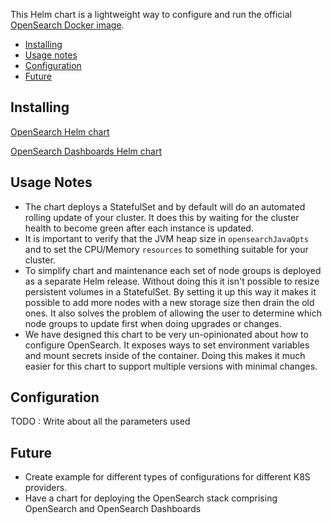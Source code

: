 
This Helm chart is a lightweight way to configure and run the official [OpenSearch Docker image](https://hub.docker.com/r/opensearchproject/opensearch).

- [Installing](#installing)
- [Usage notes](#usage-notes)
- [Configuration](#configuration)
- [Future](#Future)

## Installing

[OpenSearch Helm chart](https://opensearch.org/docs/opensearch/install/helm/)

[OpenSearch Dashboards Helm chart](https://opensearch.org/docs/dashboards/install/helm/)

## Usage Notes

* The chart deploys a StatefulSet and by default will do an automated rolling
  update of your cluster. It does this by waiting for the cluster health to become
  green after each instance is updated.
* It is important to verify that the JVM heap size in `opensearchJavaOpts` and
  to set the CPU/Memory `resources` to something suitable for your cluster.
* To simplify chart and maintenance each set of node groups is deployed as a
  separate Helm release. Without doing this it isn't possible to resize persistent
  volumes in a StatefulSet. By setting it up this way it makes it possible to add
  more nodes with a new storage size then drain the old ones. It also solves the
  problem of allowing the user to determine which node groups to update first when
  doing upgrades or changes.
* We have designed this chart to be very un-opinionated about how to configure
  OpenSearch. It exposes ways to set environment variables and mount secrets
  inside of the container. Doing this makes it much easier for this chart to
  support multiple versions with minimal changes.

## Configuration
TODO : Write about all the parameters used

## Future
* Create example for different types of configurations for different K8S providers.
* Have a chart for deploying the OpenSearch stack comprising OpenSearch and OpenSearch Dashboards
